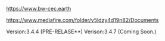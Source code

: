 https://www.bw-cec.earth

https://www.mediafire.com/folder/v5ldzy4d19n82/Documents

Version:3.4.4 (PRE-RELASE**)
Verison:3.4.7 (Coming Soon.)

